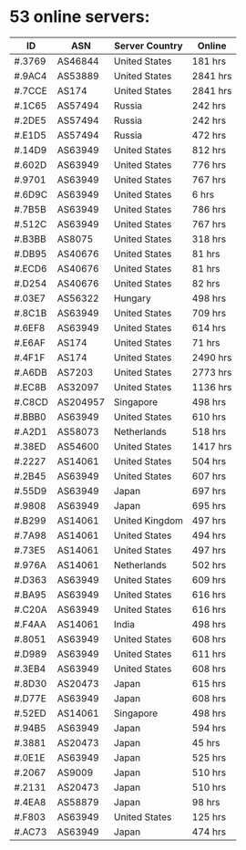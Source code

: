 # 53 online servers:

| ID | ASN | Server Country | Online |
| ------ | ------ | ------ | ------ |
| #.3769 | AS46844 | United States | 181 hrs |
| #.9AC4 | AS53889 | United States | 2841 hrs |
| #.7CCE | AS174 | United States | 2841 hrs |
| #.1C65 | AS57494 | Russia | 242 hrs |
| #.2DE5 | AS57494 | Russia | 242 hrs |
| #.E1D5 | AS57494 | Russia | 472 hrs |
| #.14D9 | AS63949 | United States | 812 hrs |
| #.602D | AS63949 | United States | 776 hrs |
| #.9701 | AS63949 | United States | 767 hrs |
| #.6D9C | AS63949 | United States | 6 hrs |
| #.7B5B | AS63949 | United States | 786 hrs |
| #.512C | AS63949 | United States | 767 hrs |
| #.B3BB | AS8075 | United States | 318 hrs |
| #.DB95 | AS40676 | United States | 81 hrs |
| #.ECD6 | AS40676 | United States | 81 hrs |
| #.D254 | AS40676 | United States | 82 hrs |
| #.03E7 | AS56322 | Hungary | 498 hrs |
| #.8C1B | AS63949 | United States | 709 hrs |
| #.6EF8 | AS63949 | United States | 614 hrs |
| #.E6AF | AS174 | United States | 71 hrs |
| #.4F1F | AS174 | United States | 2490 hrs |
| #.A6DB | AS7203 | United States | 2773 hrs |
| #.EC8B | AS32097 | United States | 1136 hrs |
| #.C8CD | AS204957 | Singapore | 498 hrs |
| #.BBB0 | AS63949 | United States | 610 hrs |
| #.A2D1 | AS58073 | Netherlands | 518 hrs |
| #.38ED | AS54600 | United States | 1417 hrs |
| #.2227 | AS14061 | United States | 504 hrs |
| #.2B45 | AS63949 | United States | 607 hrs |
| #.55D9 | AS63949 | Japan | 697 hrs |
| #.9808 | AS63949 | Japan | 695 hrs |
| #.B299 | AS14061 | United Kingdom | 497 hrs |
| #.7A98 | AS14061 | United States | 494 hrs |
| #.73E5 | AS14061 | United States | 497 hrs |
| #.976A | AS14061 | Netherlands | 502 hrs |
| #.D363 | AS63949 | United States | 609 hrs |
| #.BA95 | AS63949 | United States | 616 hrs |
| #.C20A | AS63949 | United States | 616 hrs |
| #.F4AA | AS14061 | India | 498 hrs |
| #.8051 | AS63949 | United States | 608 hrs |
| #.D989 | AS63949 | United States | 611 hrs |
| #.3EB4 | AS63949 | United States | 608 hrs |
| #.8D30 | AS20473 | Japan | 615 hrs |
| #.D77E | AS63949 | Japan | 608 hrs |
| #.52ED | AS14061 | Singapore | 498 hrs |
| #.94B5 | AS63949 | Japan | 594 hrs |
| #.3881 | AS20473 | Japan | 45 hrs |
| #.0E1E | AS63949 | Japan | 525 hrs |
| #.2067 | AS9009 | Japan | 510 hrs |
| #.2131 | AS20473 | Japan | 510 hrs |
| #.4EA8 | AS58879 | Japan | 98 hrs |
| #.F803 | AS63949 | United States | 125 hrs |
| #.AC73 | AS63949 | Japan | 474 hrs |

